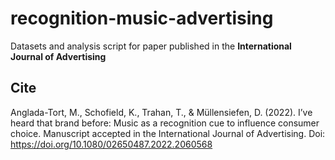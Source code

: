 # recognition-music-advertising

Datasets and analysis script for paper published in the **International Journal of Advertising**

## Cite
 Anglada-Tort, M., Schofield, K., Trahan, T., & Müllensiefen, D. (2022). I’ve heard that brand before: Music as a recognition cue to influence consumer choice. Manuscript accepted in the International Journal of Advertising. Doi: https://doi.org/10.1080/02650487.2022.2060568